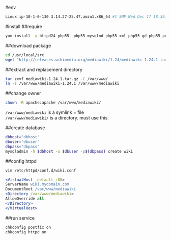 
#env
```bash
Linux ip-10-1-0-130 3.14.27-25.47.amzn1.x86_64 #1 SMP Wed Dec 17 18:36:15 UTC 2014 x86_64 x86_64 x86_64 GNU/Linux
```

#install
##require 
```bash
yum install -y httpd24 php55  php55-mysqlnd php55-xml php55-gd php55-pecl-apc php55-mbstring php55-pecl-imagick php55-intl git postfix mysql
```

##download package

```bash
cd /usr/local/src
wget "http://releases.wikimedia.org/mediawiki/1.24/mediawiki-1.24.1.tar.gz"
```

##extract and replacement directory

```bash
tar zxvf mediawiki-1.24.1.tar.gz -C /var/www/
ln -s /var/www/mediawiki-1.24.1 /var/www/mediawiki
```

##change owner
```bash
chown -R apache:apache /var/www/mediawiki/
```
`/var/www/mediawiki` is a symlink = file  
`/var/www/mediawiki/` is a directory. must use this.

##create database
```bash
dbhost="dbhost"
dbuser="dbuser"
dbpass="dbpass"
mysqladmin -h $dbhost -u $dbuser -p${dbpass} create wiki
```

##config httpd
```bash
vim /etc/httpd/conf.d/wiki.conf
```
```apache
<VirtualHost _default_:80>
ServerName wiki.mydomain.com
DocumentRoot /var/www/mediawiki
<Directory /var/www/mediawiki>
AllowOverride all
</Directory>
</VirtualHost>
```

##run service
```bash
chkconfig postfix on
chkconfig httpd on
```
